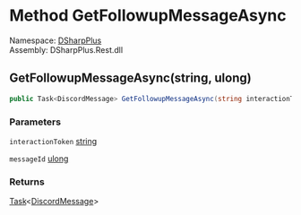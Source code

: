 # Method GetFollowupMessageAsync

Namespace: [DSharpPlus](DSharpPlus.md)  
Assembly: DSharpPlus.Rest.dll

## <a id="DSharpPlus_DiscordRestClient_GetFollowupMessageAsync_System_String_System_UInt64_"></a>GetFollowupMessageAsync\(string, ulong\)

```csharp
public Task<DiscordMessage> GetFollowupMessageAsync(string interactionToken, ulong messageId)
```

### Parameters

`interactionToken` [string](https://learn.microsoft.com/dotnet/api/system.string)

`messageId` [ulong](https://learn.microsoft.com/dotnet/api/system.uint64)

### Returns

[Task](https://learn.microsoft.com/dotnet/api/system.threading.tasks.task\-1)<[DiscordMessage](DSharpPlus.Entities.DiscordMessage.md)\>

